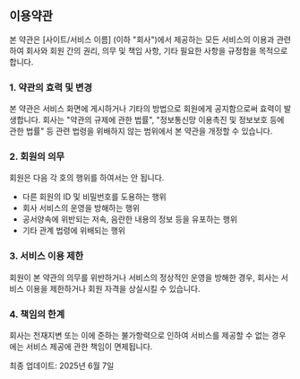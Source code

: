 ## 이용약관

본 약관은 [사이트/서비스 이름] (이하 "회사")에서 제공하는 모든 서비스의 이용과 관련하여 회사와 회원 간의 권리, 의무 및 책임 사항, 기타 필요한 사항을 규정함을 목적으로 합니다.

### 1. 약관의 효력 및 변경

본 약관은 서비스 화면에 게시하거나 기타의 방법으로 회원에게 공지함으로써 효력이 발생합니다. 회사는 "약관의 규제에 관한 법률", "정보통신망 이용촉진 및 정보보호 등에 관한 법률" 등 관련 법령을 위배하지 않는 범위에서 본 약관을 개정할 수 있습니다.

### 2. 회원의 의무

회원은 다음 각 호의 행위를 하여서는 안 됩니다.

*   다른 회원의 ID 및 비밀번호를 도용하는 행위
*   회사 서비스의 운영을 방해하는 행위
*   공서양속에 위반되는 저속, 음란한 내용의 정보 등을 유포하는 행위
*   기타 관계 법령에 위배되는 행위

### 3. 서비스 이용 제한

회원이 본 약관의 의무를 위반하거나 서비스의 정상적인 운영을 방해한 경우, 회사는 서비스 이용을 제한하거나 회원 자격을 상실시킬 수 있습니다.

### 4. 책임의 한계

회사는 천재지변 또는 이에 준하는 불가항력으로 인하여 서비스를 제공할 수 없는 경우에는 서비스 제공에 관한 책임이 면제됩니다.

최종 업데이트: 2025년 6월 7일